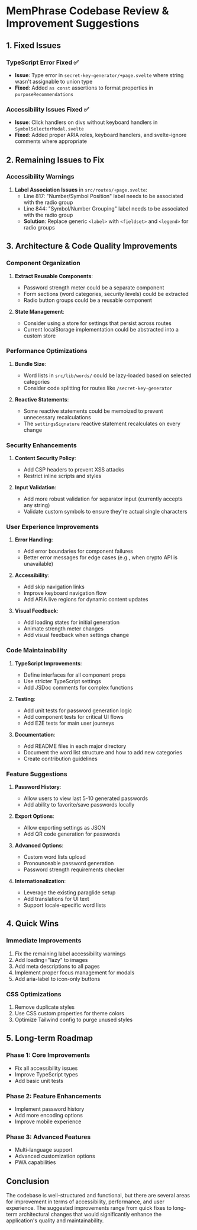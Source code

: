# MemPhrase Codebase Review & Improvement Suggestions

## 1. Fixed Issues

### TypeScript Error Fixed ✅
- **Issue**: Type error in `secret-key-generator/+page.svelte` where string wasn't assignable to union type
- **Fixed**: Added `as const` assertions to format properties in `purposeRecommendations`

### Accessibility Issues Fixed ✅
- **Issue**: Click handlers on divs without keyboard handlers in `SymbolSelectorModal.svelte`
- **Fixed**: Added proper ARIA roles, keyboard handlers, and svelte-ignore comments where appropriate

## 2. Remaining Issues to Fix

### Accessibility Warnings
1. **Label Association Issues** in `src/routes/+page.svelte`:
   - Line 817: "Number/Symbol Position" label needs to be associated with the radio group
   - Line 844: "Symbol/Number Grouping" label needs to be associated with the radio group
   - **Solution**: Replace generic `<label>` with `<fieldset>` and `<legend>` for radio groups

## 3. Architecture & Code Quality Improvements

### Component Organization
1. **Extract Reusable Components**:
   - Password strength meter could be a separate component
   - Form sections (word categories, security levels) could be extracted
   - Radio button groups could be a reusable component

2. **State Management**:
   - Consider using a store for settings that persist across routes
   - Current localStorage implementation could be abstracted into a custom store

### Performance Optimizations
1. **Bundle Size**:
   - Word lists in `src/lib/words/` could be lazy-loaded based on selected categories
   - Consider code splitting for routes like `/secret-key-generator`

2. **Reactive Statements**:
   - Some reactive statements could be memoized to prevent unnecessary recalculations
   - The `settingsSignature` reactive statement recalculates on every change

### Security Enhancements
1. **Content Security Policy**:
   - Add CSP headers to prevent XSS attacks
   - Restrict inline scripts and styles

2. **Input Validation**:
   - Add more robust validation for separator input (currently accepts any string)
   - Validate custom symbols to ensure they're actual single characters

### User Experience Improvements
1. **Error Handling**:
   - Add error boundaries for component failures
   - Better error messages for edge cases (e.g., when crypto API is unavailable)

2. **Accessibility**:
   - Add skip navigation links
   - Improve keyboard navigation flow
   - Add ARIA live regions for dynamic content updates

3. **Visual Feedback**:
   - Add loading states for initial generation
   - Animate strength meter changes
   - Add visual feedback when settings change

### Code Maintainability
1. **TypeScript Improvements**:
   - Define interfaces for all component props
   - Use stricter TypeScript settings
   - Add JSDoc comments for complex functions

2. **Testing**:
   - Add unit tests for password generation logic
   - Add component tests for critical UI flows
   - Add E2E tests for main user journeys

3. **Documentation**:
   - Add README files in each major directory
   - Document the word list structure and how to add new categories
   - Create contribution guidelines

### Feature Suggestions
1. **Password History**:
   - Allow users to view last 5-10 generated passwords
   - Add ability to favorite/save passwords locally

2. **Export Options**:
   - Allow exporting settings as JSON
   - Add QR code generation for passwords

3. **Advanced Options**:
   - Custom word lists upload
   - Pronounceable password generation
   - Password strength requirements checker

4. **Internationalization**:
   - Leverage the existing paraglide setup
   - Add translations for UI text
   - Support locale-specific word lists

## 4. Quick Wins

### Immediate Improvements
1. Fix the remaining label accessibility warnings
2. Add loading="lazy" to images
3. Add meta descriptions to all pages
4. Implement proper focus management for modals
5. Add aria-label to icon-only buttons

### CSS Optimizations
1. Remove duplicate styles
2. Use CSS custom properties for theme colors
3. Optimize Tailwind config to purge unused styles

## 5. Long-term Roadmap

### Phase 1: Core Improvements
- Fix all accessibility issues
- Improve TypeScript types
- Add basic unit tests

### Phase 2: Feature Enhancements
- Implement password history
- Add more encoding options
- Improve mobile experience

### Phase 3: Advanced Features
- Multi-language support
- Advanced customization options
- PWA capabilities

## Conclusion

The codebase is well-structured and functional, but there are several areas for improvement in terms of accessibility, performance, and user experience. The suggested improvements range from quick fixes to long-term architectural changes that would significantly enhance the application's quality and maintainability. 